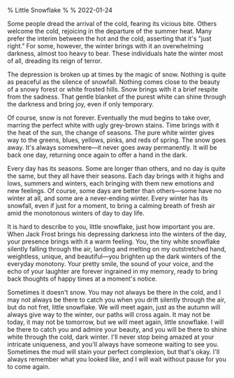 % Little Snowflake
%
% 2022-01-24

Some people dread the arrival of the cold, fearing its vicious bite. Others
welcome the cold, rejoicing in the departure of the summer heat. Many prefer the
interim between the hot and the cold, asserting that it's "just right." For
some, however, the winter brings with it an overwhelming darkness, almost too
heavy to bear. These individuals hate the winter most of all, dreading its reign
of terror.

The depression is broken up at times by the magic of snow. Nothing is quite as
peaceful as the silence of snowfall. Nothing comes close to the beauty of
a snowy forest or white frosted hills. Snow brings with it a brief respite from
the sadness. That gentle blanket of the purest white can shine through the
darkness and bring joy, even if only temporary.

Of course, snow is not forever. Eventually the mud begins to take over, marring
the perfect white with ugly grey-brown stains. Time brings with it the heat of
the sun, the change of seasons. The pure white winter gives way to the greens,
blues, yellows, pinks, and reds of spring. The snow goes away. It's always
somewhere—it never goes away permanently. It will be back one day, returning
once again to offer a hand in the dark.

Every day has its seasons. Some are longer than others, and no day is quite the
same, but they all have their seasons. Each day brings with it highs and lows,
summers and winters, each bringing with them new emotions and new feelings. Of
course, some days are better than others—some have no winter at all, and some
are a never-ending winter. Every winter has its snowfall, even if just for
a moment, to bring a calming breath of fresh air amid the monotonous winters of
day to day life.

It is hard to describe to you, little snowflake, just how important you are.
When Jack Frost brings his depressing darkness into the winters of the day, your
presence brings with it a warm feeling. You, the tiny white snowflake silently
falling through the air, landing and melting on my outstretched hand,
weightless, unique, and beautiful—you brighten up the dark winters of the
everyday monotony. Your pretty smile, the sound of your voice, and the echo of
your laughter are forever ingrained in my memory, ready to bring back thoughts
of happy times at a moment's notice.

Sometimes it doesn't snow. You may not always be there in the cold, and I may
not always be there to catch you when you drift silently through the air, but do
not fret, little snowflake. We will meet again, just as the autumn will always
give way to the winter, our paths will cross again. It may not be today, it may
not be tomorrow, but we will meet again, little snowflake. I will be there to
catch you and admire your beauty, and you will be there to shine white through
the cold, dark winter. I'll never stop being amazed at your intricate
uniqueness, and you'll always have someone waiting to see you. Sometimes the mud
will stain your perfect complexion, but that's okay. I'll always remember what
you looked like, and I will wait without pause for you to come again.
